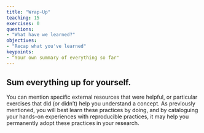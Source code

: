 ```yaml
---
title: "Wrap-Up"
teaching: 15
exercises: 0
questions:
- "What have we learned?"
objectives:
- "Recap what you've learned"
keypoints:
- “Your own summary of everything so far"
---
```


## Sum everything up for yourself.

You can mention specific external resources that were helpful, or particular exercises that did (or didn’t) help you understand a concept. As previously mentioned, you will best learn these practices by doing, and by cataloguing your hands-on experiences with reproducible practices, it may help you permanently adopt these practices in your research.
